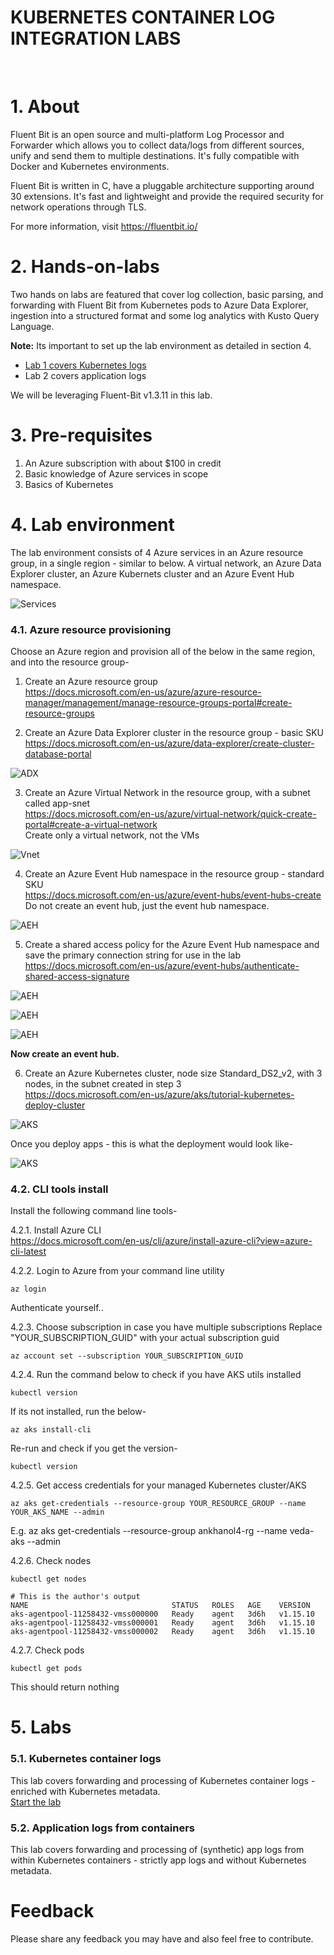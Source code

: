# KUBERNETES CONTAINER LOG INTEGRATION LABS

<br>

# 1. About
Fluent Bit is an open source and multi-platform Log Processor and Forwarder which allows you to collect data/logs from different sources, unify and send them to multiple destinations. It's fully compatible with Docker and Kubernetes environments.

Fluent Bit is written in C, have a pluggable architecture supporting around 30 extensions. It's fast and lightweight and provide the required security for network operations through TLS.

For more information, visit https://fluentbit.io/

# 2. Hands-on-labs
Two hands on labs are featured that cover log collection, basic parsing, and forwarding with Fluent Bit from Kubernetes pods to Azure Data Explorer, ingestion into a structured format and some log analytics with Kusto Query Language.  

**Note:** Its important to set up the lab environment as detailed in section 4.

- [Lab 1 covers Kubernetes logs](k8s-container-logs/README.md)
- Lab 2 covers application logs

We will be leveraging Fluent-Bit v1.3.11 in this lab. 

# 3. Pre-requisites
1.  An Azure subscription with about $100 in credit
2.  Basic knowledge of Azure services in scope
3.  Basics of Kubernetes

# 4. Lab environment

The lab environment consists of 4 Azure services in an Azure resource group, in a single region - similar to below.  A virtual network, an Azure Data Explorer cluster, an Azure Kubernets cluster and an Azure Event Hub namespace.

![Services](images/01-services.png)

### 4.1.  Azure resource provisioning
Choose an Azure region and provision all of the below in the same region, and into the resource group-
1.  Create an Azure resource group<br>
https://docs.microsoft.com/en-us/azure/azure-resource-manager/management/manage-resource-groups-portal#create-resource-groups

2.  Create an Azure Data Explorer cluster in the resource group - basic SKU<br>
https://docs.microsoft.com/en-us/azure/data-explorer/create-cluster-database-portal

![ADX](images/11-adx-base.png)

3.  Create an Azure Virtual Network in the resource group, with a subnet called app-snet<br>
https://docs.microsoft.com/en-us/azure/virtual-network/quick-create-portal#create-a-virtual-network<br>
Create only a virtual network, not the VMs<br>

![Vnet](images/18-vnet.png)

4.  Create an Azure Event Hub namespace in the resource group - standard SKU<br>
https://docs.microsoft.com/en-us/azure/event-hubs/event-hubs-create<br>
Do not create an event hub, just the event hub namespace.<br>

![AEH](images/02-aehns.png)

5.  Create a shared access policy for the Azure Event Hub namespace and save the primary connection string for use in the lab <br>
https://docs.microsoft.com/en-us/azure/event-hubs/authenticate-shared-access-signature


![AEH](images/03-aehns-SAP.png)


![AEH](images/04-aehns-SAP.png)


![AEH](images/05-aehns-SAP.png)

**Now create an event hub.**  

6.  Create an Azure Kubernetes cluster, node size Standard_DS2_v2, with 3 nodes, in the subnet created in step 3 <br>
https://docs.microsoft.com/en-us/azure/aks/tutorial-kubernetes-deploy-cluster

![AKS](images/17-aks.png)

Once you deploy apps - this is what the deployment would look like-

![AKS](images/23-aks-ref.png)

### 4.2. CLI tools install
Install the following command line tools-

4.2.1.  Install Azure CLI <br>
https://docs.microsoft.com/en-us/cli/azure/install-azure-cli?view=azure-cli-latest

4.2.2.  Login to Azure from your command line utility
```
az login
```
Authenticate yourself..

4.2.3.  Choose subscription in case you have multiple subscriptions
Replace "YOUR_SUBSCRIPTION_GUID" with your actual subscription guid
```
az account set --subscription YOUR_SUBSCRIPTION_GUID 
```

4.2.4.  Run the command below to check if you have AKS utils installed
```
kubectl version
```
If its not installed, run the below-
```
az aks install-cli
```
Re-run and check if you get the version-
```
kubectl version
```

4.2.5. Get access credentials for your managed Kubernetes cluster/AKS
```
az aks get-credentials --resource-group YOUR_RESOURCE_GROUP --name YOUR_AKS_NAME --admin
```
E.g.
az aks get-credentials --resource-group ankhanol4-rg --name veda-aks --admin

4.2.6. Check nodes
```
kubectl get nodes

# This is the author's output
NAME                                STATUS   ROLES   AGE    VERSION
aks-agentpool-11258432-vmss000000   Ready    agent   3d6h   v1.15.10
aks-agentpool-11258432-vmss000001   Ready    agent   3d6h   v1.15.10
aks-agentpool-11258432-vmss000002   Ready    agent   3d6h   v1.15.10
```

4.2.7. Check pods
```
kubectl get pods
```
This should return nothing

# 5. Labs

### 5.1.  Kubernetes container logs
This lab covers forwarding and processing of Kubernetes container logs - enriched with Kubernetes metadata. <br>
[Start the lab](k8s-container-logs/README.md)

### 5.2.  Application logs from containers
This lab covers forwarding and processing of (synthetic) app logs from within Kubernetes containers - strictly app logs and without Kubernetes metadata.

# Feedback
Please share any feedback you may have and also feel free to contribute. 

